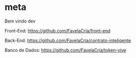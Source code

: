 # meta
Bem vindo dev


Front-End: https://github.com/FavelaCria/front-end

Back-End: https://github.com/FavelaCria/contrato-inteligente

Banco de Dados: https://github.com/FavelaCria/token-vive
